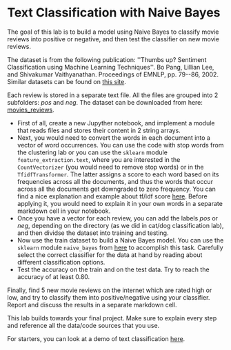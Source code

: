 # Text Classification with Naive Bayes

The goal of this lab is to build a model using Naive Bayes to classify movie reviews into positive or negative, 
and then test the classifier on new movie reviews.

The dataset is from the following publication: ''Thumbs up? Sentiment Classification using Machine Learning
Techniques''. Bo Pang, Lillian Lee, and Shivakumar Vaithyanathan.
Proceedings of EMNLP, pp. 79--86, 2002.
Similar datasets can be found on [this site](https://www.cs.cornell.edu/people/pabo/movie-review-data/).

Each review is stored in a separate text file. All the files are grouped into 2 subfolders: *pos* and *neg*.
The dataset can be downloaded from here: [movies_reviews](https://drive.google.com/file/d/1BzgcXlSRqFj1RoadBupx_OQm322-rHTt/view?usp=sharing).

- First of all, create a new Jupyther notebook, and implement a module that reads files and stores their content in 2 string arrays.
- Next, you would need to convert the words in each document into a vector of word occurrences. 
You can use the code with stop words from the clustering lab or you can use the `sklearn` module `feature_extraction.text`, 
where you are interested in the `CountVectorizer` (you would need to remove stop words) or in the `TfidfTransformer`. 
The latter assigns a score to each word based on its frequencies across all the documents, 
and thus the words that occur across all the documents get downgraded to zero frequency. You can find a nice explanation and example about tf/idf score [here](https://medium.com/analytics-vidhya/tf-idf-term-frequency-technique-easiest-explanation-for-text-classification-in-nlp-with-code-8ca3912e58c3). Before applying it, you would need to explain it in your own words in a separate markdown cell in your notebook. 
- Once you have a vector for each review, you can add the labels *pos* or *neg*, depending on the directory (as we did in cat/dog classification lab), and then dividse the dataset into training and testing.
- Now use the train dataset to build a Naive Bayes model. You can use the `sklearn` module `naive_bayes` from [here](https://scikit-learn.org/stable/modules/classes.html#module-sklearn.naive_bayes) to accomplish this task. Carefully select the correct classifier for the data at hand by reading about different classification options.
- Test the accuracy on the train and on the test data. Try to reach the accuracy of at least 0.80.

Finally, find 5 new movie reviews on the internet which are rated high or low, and try to classify them into positive/negative using your classifier. Report and discuss the results in a separate markdown cell.

This lab builds towards your final project. Make sure to explain every step and reference all the data/code sources that you use.

For starters, you can look at a demo of text classification [here](https://heartbeat.fritz.ai/understanding-naive-bayes-its-applications-in-text-classification-part-1-ec9caea4baae).

